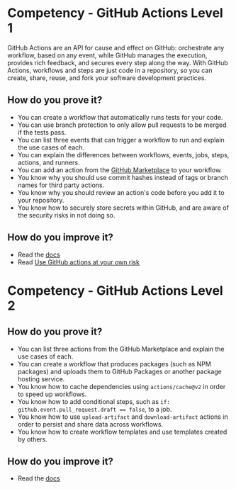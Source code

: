 # Competency - GitHub Actions Level 1

GitHub Actions are an API for cause and effect on GitHub: orchestrate any workflow, based on any event, while GitHub manages the execution, provides rich feedback, and secures every step along the way. With GitHub Actions, workflows and steps are just code in a repository, so you can create, share, reuse, and fork your software development practices.

## How do you prove it?
* You can create a workflow that automatically runs tests for your code.
* You can use branch protection to only allow pull requests to be merged if the tests pass.
* You can list three events that can trigger a workflow to run and explain the use cases of each.
* You can explain the differences between workflows, events, jobs, steps, actions, and runners.
* You can add an action from the [GitHub Marketplace](https://github.com/marketplace) to your workflow.
* You know why you should use commit hashes instead of tags or branch names for third party actions.
* You know why you should review an action's code before you add it to your repository.
* You know how to securely store secrets within GitHub, and are aware of the security risks in not doing so.

## How do you improve it?
* Read the [docs](https://docs.github.com/en/free-pro-team@latest/actions)
* Read [Use GitHub actions at your own risk](https://julienrenaux.fr/2019/12/20/github-actions-security-risk/)

# Competency - GitHub Actions Level 2

## How do you prove it?
* You can list three actions from the GitHub Marketplace and explain the use cases of each.
* You can create a workflow that produces packages (such as NPM packages) and uploads them to GitHub Packages or another package hosting service.
* You know how to cache dependencies using `actions/cache@v2` in order to speed up workflows.
* You know how to add conditional steps, such as `if: github.event.pull_request.draft == false`, to a job.
* You know how to use `upload-artifact` and `download-artifact` actions in order to persist and share data across workflows.
* You know how to create workflow templates and use templates created by others.

## How do you improve it?
* Read the [docs](https://docs.github.com/en/free-pro-team@latest/actions)
